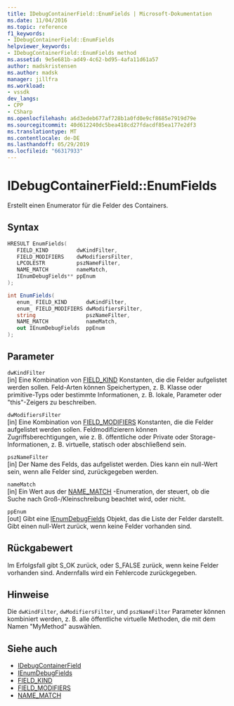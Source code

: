 ```yaml
---
title: IDebugContainerField::EnumFields | Microsoft-Dokumentation
ms.date: 11/04/2016
ms.topic: reference
f1_keywords:
- IDebugContainerField::EnumFields
helpviewer_keywords:
- IDebugContainerField::EnumFields method
ms.assetid: 9e5e681b-ad49-4c62-bd95-4afa11d61a57
author: madskristensen
ms.author: madsk
manager: jillfra
ms.workload:
- vssdk
dev_langs:
- CPP
- CSharp
ms.openlocfilehash: a6d3edeb677af728b1a0fd0e9cf8685e7919d79e
ms.sourcegitcommit: 40d612240dc5bea418cd27fdacdf85ea177e2df3
ms.translationtype: MT
ms.contentlocale: de-DE
ms.lasthandoff: 05/29/2019
ms.locfileid: "66317933"
---
```

# <a name="idebugcontainerfieldenumfields"></a>IDebugContainerField::EnumFields
Erstellt einen Enumerator für die Felder des Containers.

## <a name="syntax"></a>Syntax

```cpp
HRESULT EnumFields( 
   FIELD_KIND         dwKindFilter,
   FIELD_MODIFIERS    dwModifiersFilter,
   LPCOLESTR          pszNameFilter,
   NAME_MATCH         nameMatch,
   IEnumDebugFields** ppEnum
);
```

```csharp
int EnumFields(
   enum_ FIELD_KIND      dwKindFilter,
   enum_ FIELD_MODIFIERS dwModifiersFilter,
   string                pszNameFilter,
   NAME_MATCH            nameMatch,
   out IEnumDebugFields  ppEnum
);
```

## <a name="parameters"></a>Parameter
`dwKindFilter`\
[in] Eine Kombination von [FIELD_KIND](../../../extensibility/debugger/reference/field-kind.md) Konstanten, die die Felder aufgelistet werden sollen. Feld-Arten können Speichertypen, z. B. Klasse oder primitive-Typs oder bestimmte Informationen, z. B. lokale, Parameter oder "this"-Zeigers zu beschreiben.

`dwModifiersFilter`\
[in] Eine Kombination von [FIELD_MODIFIERS](../../../extensibility/debugger/reference/field-modifiers.md) Konstanten, die die Felder aufgelistet werden sollen. Feldmodifizierern können Zugriffsberechtigungen, wie z. B. öffentliche oder Private oder Storage-Informationen, z. B. virtuelle, statisch oder abschließend sein.

`pszNameFilter`\
[in] Der Name des Felds, das aufgelistet werden. Dies kann ein null-Wert sein, wenn alle Felder sind, zurückgegeben werden.

`nameMatch`\
[in] Ein Wert aus der [NAME_MATCH](../../../extensibility/debugger/reference/name-match.md) -Enumeration, der steuert, ob die Suche nach Groß-/Kleinschreibung beachtet wird, oder nicht.

`ppEnum`\
[out] Gibt eine [IEnumDebugFields](../../../extensibility/debugger/reference/ienumdebugfields.md) Objekt, das die Liste der Felder darstellt. Gibt einen null-Wert zurück, wenn keine Felder vorhanden sind.

## <a name="return-value"></a>Rückgabewert
 Im Erfolgsfall gibt S_OK zurück, oder S_FALSE zurück, wenn keine Felder vorhanden sind. Andernfalls wird ein Fehlercode zurückgegeben.

## <a name="remarks"></a>Hinweise
 Die `dwKindFilter`, `dwModifiersFilter`, und `pszNameFilter` Parameter können kombiniert werden, z. B. alle öffentliche virtuelle Methoden, die mit dem Namen "MyMethod" auswählen.

## <a name="see-also"></a>Siehe auch
- [IDebugContainerField](../../../extensibility/debugger/reference/idebugcontainerfield.md)
- [IEnumDebugFields](../../../extensibility/debugger/reference/ienumdebugfields.md)
- [FIELD_KIND](../../../extensibility/debugger/reference/field-kind.md)
- [FIELD_MODIFIERS](../../../extensibility/debugger/reference/field-modifiers.md)
- [NAME_MATCH](../../../extensibility/debugger/reference/name-match.md)